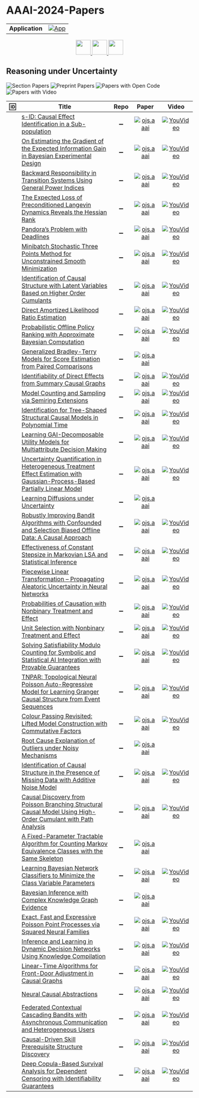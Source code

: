 # AAAI-2024-Papers

<table>
    <tr>
        <td><strong>Application</strong></td>
        <td>
            <a href="https://huggingface.co/spaces/DmitryRyumin/NewEraAI-Papers" style="float:left;">
                <img src="https://img.shields.io/badge/🤗-NewEraAI--Papers-FFD21F.svg" alt="App" />
            </a>
        </td>
    </tr>
</table>

<div align="center">
    <a href="https://github.com/DmitryRyumin/AAAI-2024-Papers/blob/main/sections/2024/main/planning_routing_and_scheduling.md">
        <img src="https://cdn.jsdelivr.net/gh/DmitryRyumin/NewEraAI-Papers@main/images/left.svg" width="40" alt="" />
    </a>
    <a href="https://github.com/DmitryRyumin/AAAI-2024-Papers/">
        <img src="https://cdn.jsdelivr.net/gh/DmitryRyumin/NewEraAI-Papers@main/images/home.svg" width="40" alt="" />
    </a>
    <a href="https://github.com/DmitryRyumin/AAAI-2024-Papers/blob/main/sections/2024/main/search_and_optimization.md">
        <img src="https://cdn.jsdelivr.net/gh/DmitryRyumin/NewEraAI-Papers@main/images/right.svg" width="40" alt="" />
    </a>
</div>

## Reasoning under Uncertainty

![Section Papers](https://img.shields.io/badge/Section%20Papers-37-42BA16) ![Preprint Papers](https://img.shields.io/badge/Preprint%20Papers-soon-b31b1b) ![Papers with Open Code](https://img.shields.io/badge/Papers%20with%20Open%20Code-soon-1D7FBF) ![Papers with Video](https://img.shields.io/badge/Papers%20with%20Video-soon-FF0000)

| :id: | **Title** | **Repo** | **Paper** | **Video** |
|------|-----------|:--------:|:---------:|:---------:|
| | [s-ID: Causal Effect Identification in a Sub-population](https://ojs.aaai.org/index.php/AAAI/article/view/30011) | :heavy_minus_sign: | [![ojs.aaai](https://img.shields.io/badge/pdf-ojs.aaai-1F6292.svg)](https://ojs.aaai.org/index.php/AAAI/article/view/30011/31776) | [![YouVideo](https://img.shields.io/badge/Video-000000??&style=flat&logo=youtube&logoColor=white)](https://ojs.aaai.org/index.php/AAAI/article/view/30011/31777) |
| | [On Estimating the Gradient of the Expected Information Gain in Bayesian Experimental Design](https://ojs.aaai.org/index.php/AAAI/article/view/30012) | :heavy_minus_sign: | [![ojs.aaai](https://img.shields.io/badge/pdf-ojs.aaai-1F6292.svg)](https://ojs.aaai.org/index.php/AAAI/article/view/30012/31778) | [![YouVideo](https://img.shields.io/badge/Video-000000??&style=flat&logo=youtube&logoColor=white)](https://ojs.aaai.org/index.php/AAAI/article/view/30012/31779) |
| | [Backward Responsibility in Transition Systems Using General Power Indices](https://ojs.aaai.org/index.php/AAAI/article/view/30013) | :heavy_minus_sign: | [![ojs.aaai](https://img.shields.io/badge/pdf-ojs.aaai-1F6292.svg)](https://ojs.aaai.org/index.php/AAAI/article/view/30013/31780) | [![YouVideo](https://img.shields.io/badge/Video-000000??&style=flat&logo=youtube&logoColor=white)](https://ojs.aaai.org/index.php/AAAI/article/view/30013/31781) |
| | [The Expected Loss of Preconditioned Langevin Dynamics Reveals the Hessian Rank](https://ojs.aaai.org/index.php/AAAI/article/view/30014) | :heavy_minus_sign: | [![ojs.aaai](https://img.shields.io/badge/pdf-ojs.aaai-1F6292.svg)](https://ojs.aaai.org/index.php/AAAI/article/view/30014/31782) | [![YouVideo](https://img.shields.io/badge/Video-000000??&style=flat&logo=youtube&logoColor=white)](https://ojs.aaai.org/index.php/AAAI/article/view/30014/31783) |
| | [Pandora’s Problem with Deadlines](https://ojs.aaai.org/index.php/AAAI/article/view/30015) | :heavy_minus_sign: | [![ojs.aaai](https://img.shields.io/badge/pdf-ojs.aaai-1F6292.svg)](https://ojs.aaai.org/index.php/AAAI/article/view/30015/31784) | [![YouVideo](https://img.shields.io/badge/Video-000000??&style=flat&logo=youtube&logoColor=white)](https://ojs.aaai.org/index.php/AAAI/article/view/30015/31785) |
| | [Minibatch Stochastic Three Points Method for Unconstrained Smooth Minimization](https://ojs.aaai.org/index.php/AAAI/article/view/30016) | :heavy_minus_sign: | [![ojs.aaai](https://img.shields.io/badge/pdf-ojs.aaai-1F6292.svg)](https://ojs.aaai.org/index.php/AAAI/article/view/30016/31786) | [![YouVideo](https://img.shields.io/badge/Video-000000??&style=flat&logo=youtube&logoColor=white)](https://ojs.aaai.org/index.php/AAAI/article/view/30016/31787) |
| | [Identification of Causal Structure with Latent Variables Based on Higher Order Cumulants](https://ojs.aaai.org/index.php/AAAI/article/view/30017) | :heavy_minus_sign: | [![ojs.aaai](https://img.shields.io/badge/pdf-ojs.aaai-1F6292.svg)](https://ojs.aaai.org/index.php/AAAI/article/view/30017/31788) | [![YouVideo](https://img.shields.io/badge/Video-000000??&style=flat&logo=youtube&logoColor=white)](https://ojs.aaai.org/index.php/AAAI/article/view/30017/31789) |
| | [Direct Amortized Likelihood Ratio Estimation](https://ojs.aaai.org/index.php/AAAI/article/view/30018) | :heavy_minus_sign: | [![ojs.aaai](https://img.shields.io/badge/pdf-ojs.aaai-1F6292.svg)](https://ojs.aaai.org/index.php/AAAI/article/view/30018/31790) | [![YouVideo](https://img.shields.io/badge/Video-000000??&style=flat&logo=youtube&logoColor=white)](https://ojs.aaai.org/index.php/AAAI/article/view/30018/31791) |
| | [Probabilistic Offline Policy Ranking with Approximate Bayesian Computation](https://ojs.aaai.org/index.php/AAAI/article/view/30019) | :heavy_minus_sign: | [![ojs.aaai](https://img.shields.io/badge/pdf-ojs.aaai-1F6292.svg)](https://ojs.aaai.org/index.php/AAAI/article/view/30019/31792) | [![YouVideo](https://img.shields.io/badge/Video-000000??&style=flat&logo=youtube&logoColor=white)](https://ojs.aaai.org/index.php/AAAI/article/view/30019/31793) |
| | [Generalized Bradley-Terry Models for Score Estimation from Paired Comparisons](https://ojs.aaai.org/index.php/AAAI/article/view/30020) | :heavy_minus_sign: | [![ojs.aaai](https://img.shields.io/badge/pdf-ojs.aaai-1F6292.svg)](https://ojs.aaai.org/index.php/AAAI/article/view/30020/31794) | |
| | [Identifiability of Direct Effects from Summary Causal Graphs](https://ojs.aaai.org/index.php/AAAI/article/view/30021) | :heavy_minus_sign: | [![ojs.aaai](https://img.shields.io/badge/pdf-ojs.aaai-1F6292.svg)](https://ojs.aaai.org/index.php/AAAI/article/view/30021/31795) | [![YouVideo](https://img.shields.io/badge/Video-000000??&style=flat&logo=youtube&logoColor=white)](https://ojs.aaai.org/index.php/AAAI/article/view/30021/31796) |
| | [Model Counting and Sampling via Semiring Extensions](https://ojs.aaai.org/index.php/AAAI/article/view/30022) | :heavy_minus_sign: | [![ojs.aaai](https://img.shields.io/badge/pdf-ojs.aaai-1F6292.svg)](https://ojs.aaai.org/index.php/AAAI/article/view/30022/31797) | [![YouVideo](https://img.shields.io/badge/Video-000000??&style=flat&logo=youtube&logoColor=white)](https://ojs.aaai.org/index.php/AAAI/article/view/30022/31798) |
| | [Identification for Tree-Shaped Structural Causal Models in Polynomial Time](https://ojs.aaai.org/index.php/AAAI/article/view/30023) | :heavy_minus_sign: | [![ojs.aaai](https://img.shields.io/badge/pdf-ojs.aaai-1F6292.svg)](https://ojs.aaai.org/index.php/AAAI/article/view/30023/31799) | [![YouVideo](https://img.shields.io/badge/Video-000000??&style=flat&logo=youtube&logoColor=white)](https://ojs.aaai.org/index.php/AAAI/article/view/30023/31800) |
| | [Learning GAI-Decomposable Utility Models for Multiattribute Decision Making](https://ojs.aaai.org/index.php/AAAI/article/view/30024) | :heavy_minus_sign: | [![ojs.aaai](https://img.shields.io/badge/pdf-ojs.aaai-1F6292.svg)](https://ojs.aaai.org/index.php/AAAI/article/view/30024/31801) | [![YouVideo](https://img.shields.io/badge/Video-000000??&style=flat&logo=youtube&logoColor=white)](https://ojs.aaai.org/index.php/AAAI/article/view/30024/31802) |
| | [Uncertainty Quantification in Heterogeneous Treatment Effect Estimation with Gaussian-Process-Based Partially Linear Model](https://ojs.aaai.org/index.php/AAAI/article/view/30025) | :heavy_minus_sign: | [![ojs.aaai](https://img.shields.io/badge/pdf-ojs.aaai-1F6292.svg)](https://ojs.aaai.org/index.php/AAAI/article/view/30025/31803) | [![YouVideo](https://img.shields.io/badge/Video-000000??&style=flat&logo=youtube&logoColor=white)](https://ojs.aaai.org/index.php/AAAI/article/view/30025/31804) |
| | [Learning Diffusions under Uncertainty](https://ojs.aaai.org/index.php/AAAI/article/view/30026) | :heavy_minus_sign: | [![ojs.aaai](https://img.shields.io/badge/pdf-ojs.aaai-1F6292.svg)](https://ojs.aaai.org/index.php/AAAI/article/view/30026/31805) | |
| | [Robustly Improving Bandit Algorithms with Confounded and Selection Biased Offline Data: A Causal Approach](https://ojs.aaai.org/index.php/AAAI/article/view/30027) | :heavy_minus_sign: | [![ojs.aaai](https://img.shields.io/badge/pdf-ojs.aaai-1F6292.svg)](https://ojs.aaai.org/index.php/AAAI/article/view/30027/31806) | [![YouVideo](https://img.shields.io/badge/Video-000000??&style=flat&logo=youtube&logoColor=white)](https://ojs.aaai.org/index.php/AAAI/article/view/30027/31807) |
| | [Effectiveness of Constant Stepsize in Markovian LSA and Statistical Inference](https://ojs.aaai.org/index.php/AAAI/article/view/30028) | :heavy_minus_sign: | [![ojs.aaai](https://img.shields.io/badge/pdf-ojs.aaai-1F6292.svg)](https://ojs.aaai.org/index.php/AAAI/article/view/30028/31808) | [![YouVideo](https://img.shields.io/badge/Video-000000??&style=flat&logo=youtube&logoColor=white)](https://ojs.aaai.org/index.php/AAAI/article/view/30028/31809) |
| | [Piecewise Linear Transformation – Propagating Aleatoric Uncertainty in Neural Networks](https://ojs.aaai.org/index.php/AAAI/article/view/30029) | :heavy_minus_sign: | [![ojs.aaai](https://img.shields.io/badge/pdf-ojs.aaai-1F6292.svg)](https://ojs.aaai.org/index.php/AAAI/article/view/30029/31810) | [![YouVideo](https://img.shields.io/badge/Video-000000??&style=flat&logo=youtube&logoColor=white)](https://ojs.aaai.org/index.php/AAAI/article/view/30029/31811) |
| | [Probabilities of Causation with Nonbinary Treatment and Effect](https://ojs.aaai.org/index.php/AAAI/article/view/30030) | :heavy_minus_sign: | [![ojs.aaai](https://img.shields.io/badge/pdf-ojs.aaai-1F6292.svg)](https://ojs.aaai.org/index.php/AAAI/article/view/30030/31812) | [![YouVideo](https://img.shields.io/badge/Video-000000??&style=flat&logo=youtube&logoColor=white)](https://ojs.aaai.org/index.php/AAAI/article/view/30030/31813) |
| | [Unit Selection with Nonbinary Treatment and Effect](https://ojs.aaai.org/index.php/AAAI/article/view/30031) | :heavy_minus_sign: | [![ojs.aaai](https://img.shields.io/badge/pdf-ojs.aaai-1F6292.svg)](https://ojs.aaai.org/index.php/AAAI/article/view/30031/31814) | [![YouVideo](https://img.shields.io/badge/Video-000000??&style=flat&logo=youtube&logoColor=white)](https://ojs.aaai.org/index.php/AAAI/article/view/30031/31815) |
| | [Solving Satisfiability Modulo Counting for Symbolic and Statistical AI Integration with Provable Guarantees](https://ojs.aaai.org/index.php/AAAI/article/view/30032) | :heavy_minus_sign: | [![ojs.aaai](https://img.shields.io/badge/pdf-ojs.aaai-1F6292.svg)](https://ojs.aaai.org/index.php/AAAI/article/view/30032/31816) | [![YouVideo](https://img.shields.io/badge/Video-000000??&style=flat&logo=youtube&logoColor=white)](https://ojs.aaai.org/index.php/AAAI/article/view/30032/31817) |
| | [TNPAR: Topological Neural Poisson Auto-Regressive Model for Learning Granger Causal Structure from Event Sequences](https://ojs.aaai.org/index.php/AAAI/article/view/30033) | :heavy_minus_sign: | [![ojs.aaai](https://img.shields.io/badge/pdf-ojs.aaai-1F6292.svg)](https://ojs.aaai.org/index.php/AAAI/article/view/30033/31818) | [![YouVideo](https://img.shields.io/badge/Video-000000??&style=flat&logo=youtube&logoColor=white)](https://ojs.aaai.org/index.php/AAAI/article/view/30033/31819) |
| | [Colour Passing Revisited: Lifted Model Construction with Commutative Factors](https://ojs.aaai.org/index.php/AAAI/article/view/30034) | :heavy_minus_sign: | [![ojs.aaai](https://img.shields.io/badge/pdf-ojs.aaai-1F6292.svg)](https://ojs.aaai.org/index.php/AAAI/article/view/30034/31820) | [![YouVideo](https://img.shields.io/badge/Video-000000??&style=flat&logo=youtube&logoColor=white)](https://ojs.aaai.org/index.php/AAAI/article/view/30034/31821) |
| | [Root Cause Explanation of Outliers under Noisy Mechanisms](https://ojs.aaai.org/index.php/AAAI/article/view/30035) | :heavy_minus_sign: | [![ojs.aaai](https://img.shields.io/badge/pdf-ojs.aaai-1F6292.svg)](https://ojs.aaai.org/index.php/AAAI/article/view/30035/31822) | |
| | [Identification of Causal Structure in the Presence of Missing Data with Additive Noise Model](https://ojs.aaai.org/index.php/AAAI/article/view/30036) | :heavy_minus_sign: | [![ojs.aaai](https://img.shields.io/badge/pdf-ojs.aaai-1F6292.svg)](https://ojs.aaai.org/index.php/AAAI/article/view/30036/31823) | [![YouVideo](https://img.shields.io/badge/Video-000000??&style=flat&logo=youtube&logoColor=white)](https://ojs.aaai.org/index.php/AAAI/article/view/30036/31824) |
| | [Causal Discovery from Poisson Branching Structural Causal Model Using High-Order Cumulant with Path Analysis](https://ojs.aaai.org/index.php/AAAI/article/view/30037) | :heavy_minus_sign: | [![ojs.aaai](https://img.shields.io/badge/pdf-ojs.aaai-1F6292.svg)](https://ojs.aaai.org/index.php/AAAI/article/view/30037/31825) | [![YouVideo](https://img.shields.io/badge/Video-000000??&style=flat&logo=youtube&logoColor=white)](https://ojs.aaai.org/index.php/AAAI/article/view/30037/31826) |
| | [A Fixed-Parameter Tractable Algorithm for Counting Markov Equivalence Classes with the Same Skeleton](https://ojs.aaai.org/index.php/AAAI/article/view/30038) | :heavy_minus_sign: | [![ojs.aaai](https://img.shields.io/badge/pdf-ojs.aaai-1F6292.svg)](https://ojs.aaai.org/index.php/AAAI/article/view/30038/31827) | |
| | [Learning Bayesian Network Classifiers to Minimize the Class Variable Parameters](https://ojs.aaai.org/index.php/AAAI/article/view/30039) | :heavy_minus_sign: | [![ojs.aaai](https://img.shields.io/badge/pdf-ojs.aaai-1F6292.svg)](https://ojs.aaai.org/index.php/AAAI/article/view/30039/31828) | [![YouVideo](https://img.shields.io/badge/Video-000000??&style=flat&logo=youtube&logoColor=white)](https://ojs.aaai.org/index.php/AAAI/article/view/30039/31829) |
| | [Bayesian Inference with Complex Knowledge Graph Evidence](https://ojs.aaai.org/index.php/AAAI/article/view/30040) | :heavy_minus_sign: | [![ojs.aaai](https://img.shields.io/badge/pdf-ojs.aaai-1F6292.svg)](https://ojs.aaai.org/index.php/AAAI/article/view/30040/31830) | |
| | [Exact, Fast and Expressive Poisson Point Processes via Squared Neural Families](https://ojs.aaai.org/index.php/AAAI/article/view/30041) | :heavy_minus_sign: | [![ojs.aaai](https://img.shields.io/badge/pdf-ojs.aaai-1F6292.svg)](https://ojs.aaai.org/index.php/AAAI/article/view/30041/31831) | [![YouVideo](https://img.shields.io/badge/Video-000000??&style=flat&logo=youtube&logoColor=white)](https://ojs.aaai.org/index.php/AAAI/article/view/30041/31832) |
| | [Inference and Learning in Dynamic Decision Networks Using Knowledge Compilation](https://ojs.aaai.org/index.php/AAAI/article/view/30042) | :heavy_minus_sign: | [![ojs.aaai](https://img.shields.io/badge/pdf-ojs.aaai-1F6292.svg)](https://ojs.aaai.org/index.php/AAAI/article/view/30042/31833) | [![YouVideo](https://img.shields.io/badge/Video-000000??&style=flat&logo=youtube&logoColor=white)](https://ojs.aaai.org/index.php/AAAI/article/view/30042/31834) |
| | [Linear-Time Algorithms for Front-Door Adjustment in Causal Graphs](https://ojs.aaai.org/index.php/AAAI/article/view/30043) | :heavy_minus_sign: | [![ojs.aaai](https://img.shields.io/badge/pdf-ojs.aaai-1F6292.svg)](https://ojs.aaai.org/index.php/AAAI/article/view/30043/31835) | [![YouVideo](https://img.shields.io/badge/Video-000000??&style=flat&logo=youtube&logoColor=white)](https://ojs.aaai.org/index.php/AAAI/article/view/30043/31836) |
| | [Neural Causal Abstractions](https://ojs.aaai.org/index.php/AAAI/article/view/30044) | :heavy_minus_sign: | [![ojs.aaai](https://img.shields.io/badge/pdf-ojs.aaai-1F6292.svg)](https://ojs.aaai.org/index.php/AAAI/article/view/30044/31837) | [![YouVideo](https://img.shields.io/badge/Video-000000??&style=flat&logo=youtube&logoColor=white)](https://ojs.aaai.org/index.php/AAAI/article/view/30044/31838) |
| | [Federated Contextual Cascading Bandits with Asynchronous Communication and Heterogeneous Users](https://ojs.aaai.org/index.php/AAAI/article/view/30045) | :heavy_minus_sign: | [![ojs.aaai](https://img.shields.io/badge/pdf-ojs.aaai-1F6292.svg)](https://ojs.aaai.org/index.php/AAAI/article/view/30045/31839) | [![YouVideo](https://img.shields.io/badge/Video-000000??&style=flat&logo=youtube&logoColor=white)](https://ojs.aaai.org/index.php/AAAI/article/view/30045/31840) |
| | [Causal-Driven Skill Prerequisite Structure Discovery](https://ojs.aaai.org/index.php/AAAI/article/view/30046) | :heavy_minus_sign: | [![ojs.aaai](https://img.shields.io/badge/pdf-ojs.aaai-1F6292.svg)](https://ojs.aaai.org/index.php/AAAI/article/view/30046/31841) | [![YouVideo](https://img.shields.io/badge/Video-000000??&style=flat&logo=youtube&logoColor=white)](https://ojs.aaai.org/index.php/AAAI/article/view/30046/31842) |
| | [Deep Copula-Based Survival Analysis for Dependent Censoring with Identifiability Guarantees](https://ojs.aaai.org/index.php/AAAI/article/view/30047) | :heavy_minus_sign: | [![ojs.aaai](https://img.shields.io/badge/pdf-ojs.aaai-1F6292.svg)](https://ojs.aaai.org/index.php/AAAI/article/view/30047/31843) | [![YouVideo](https://img.shields.io/badge/Video-000000??&style=flat&logo=youtube&logoColor=white)](https://ojs.aaai.org/index.php/AAAI/article/view/30047/31844) |
